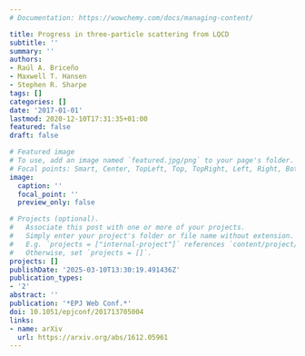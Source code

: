 ```yaml
---
# Documentation: https://wowchemy.com/docs/managing-content/

title: Progress in three-particle scattering from LQCD
subtitle: ''
summary: ''
authors:
- Raúl A. Briceño
- Maxwell T. Hansen
- Stephen R. Sharpe
tags: []
categories: []
date: '2017-01-01'
lastmod: 2020-12-10T17:31:35+01:00
featured: false
draft: false

# Featured image
# To use, add an image named `featured.jpg/png` to your page's folder.
# Focal points: Smart, Center, TopLeft, Top, TopRight, Left, Right, BottomLeft, Bottom, BottomRight.
image:
  caption: ''
  focal_point: ''
  preview_only: false

# Projects (optional).
#   Associate this post with one or more of your projects.
#   Simply enter your project's folder or file name without extension.
#   E.g. `projects = ["internal-project"]` references `content/project/deep-learning/index.md`.
#   Otherwise, set `projects = []`.
projects: []
publishDate: '2025-03-10T13:30:19.491436Z'
publication_types:
- '2'
abstract: ''
publication: '*EPJ Web Conf.*'
doi: 10.1051/epjconf/201713705004
links:
- name: arXiv
  url: https://arxiv.org/abs/1612.05961
---
```

